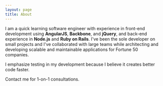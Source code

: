 ```yaml
---
layout: page
title: About
---
```

I am a quick learning software engineer with experience in front-end development using **AngularJS**, **Backbone**, and **jQuery**, and back-end experience in **Node.js** and **Ruby on Rails**.
I've been the sole developer on small projects and I've collaborated with large teams while architecting and developing scalable and maintainable applications for Fortune 50 companies.

I emphasize testing in my development because I believe it creates better code faster.

Contact me for 1-on-1 consultations.
